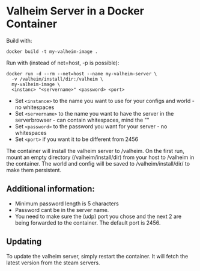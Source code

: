 # Valheim Server in a Docker Container

Build with:

```
docker build -t my-valheim-image .
```

Run with (instead of net=host, -p is possible):

```
docker run -d --rm --net=host --name my-valheim-server \
  -v /valheim/install/dir:/valheim \
  my-valheim-image \
  <instanc> "<servername>" <password> <port>
```

- Set `<instance>` to the name you want to use for your configs and world - no whitespaces
- Set `<servername>` to the name you want to have the server in the serverbrowser - can contain whitespaces, mind the ""
- Set `<password>` to the password you want for your server - no whitespaces
- Set `<port>` if you want it to be different from 2456

The container will install the valheim server to /valheim. On the first run, mount an empty directory (/valheim/install/dir) from your host to /valheim in the container. The world and config will be saved to /valheim/install/dir/<instance> to make them persistent.

## Additional information:

- Minimum password length is 5 characters 
- Password cant be in the server name.
- You need to make sure the (udp) port you chose and the next 2 are being forwarded to the container.
  The default port is 2456.

## Updating

To update the valheim server, simply restart the container. It will fetch the latest version from the steam servers.

